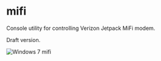mifi
==========

Console utility for controlling Verizon Jetpack MiFi modem.

Draft version.

![Windows 7 mifi](Screens/mifi.png)
